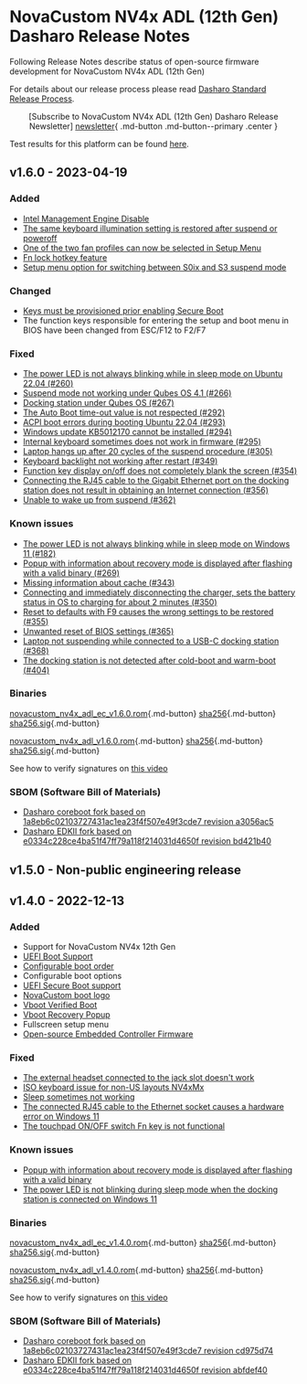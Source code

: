 # NovaCustom NV4x ADL (12th Gen) Dasharo Release Notes

Following Release Notes describe status of open-source firmware development for
NovaCustom NV4x ADL (12th Gen)

For details about our release process please read
[Dasharo Standard Release Process](../../dev-proc/standard-release-process.md).

<center>

[Subscribe to NovaCustom NV4x ADL (12th Gen) Dasharo Release Newsletter]
[newsletter]{ .md-button .md-button--primary .center }

</center>

Test results for this platform can be found
[here](https://docs.google.com/spreadsheets/d/1LOXY9HCu-fMitkYwX08iLsQdSNenzyU0LnMdVbZB5Do/edit#gid=479605222).

## v1.6.0 - 2023-04-19

### Added

- [Intel Management Engine Disable](https://github.com/Dasharo/dasharo-issues/issues/111)
- [The same keyboard illumination setting is restored after suspend or poweroff](https://github.com/Dasharo/dasharo-issues/issues/339)
- [One of the two fan profiles can now be selected in Setup Menu](https://docs.dasharo.com/unified/novacustom/fan-profiles/)
- [Fn lock hotkey feature](https://docs.dasharo.com/unified/novacustom/fn-lock-hotkey/)
- [Setup menu option for switching between S0ix and S3 suspend mode](https://github.com/Dasharo/dasharo-issues/issues/300)

### Changed

- [Keys must be provisioned prior enabling Secure Boot](https://docs.dasharo.com/dasharo-menu-docs/device-manager/#secure-boot-configuration)
- The function keys responsible for entering the setup and boot menu in BIOS
  have been changed from ESC/F12 to F2/F7

### Fixed

- [The power LED is not always blinking while in sleep mode on Ubuntu 22.04 (#260)](https://github.com/Dasharo/dasharo-issues/issues/260)
- [Suspend mode not working under Qubes OS 4.1 (#266)](https://github.com/Dasharo/dasharo-issues/issues/266)
- [Docking station under Qubes OS (#267)](https://github.com/Dasharo/dasharo-issues/issues/267)
- [The Auto Boot time-out value is not respected (#292)](https://github.com/Dasharo/dasharo-issues/issues/292)
- [ACPI boot errors during booting Ubuntu 22.04 (#293)](https://github.com/Dasharo/dasharo-issues/issues/293)
- [Windows update KB5012170 cannot be installed (#294)](https://github.com/Dasharo/dasharo-issues/issues/294)
- [Internal keyboard sometimes does not work in firmware (#295)](https://github.com/Dasharo/dasharo-issues/issues/295)
- [Laptop hangs up after 20 cycles of the suspend procedure (#305)](https://github.com/Dasharo/dasharo-issues/issues/305)
- [Keyboard backlight not working after restart (#349)](https://github.com/Dasharo/dasharo-issues/issues/349)
- [Function key display on/off does not completely blank the screen (#354)](https://github.com/Dasharo/dasharo-issues/issues/354)
- [Connecting the RJ45 cable to the Gigabit Ethernet port on the docking station does not result in obtaining an Internet connection (#356)](https://github.com/Dasharo/dasharo-issues/issues/356)
- [Unable to wake up from suspend (#362)](https://github.com/Dasharo/dasharo-issues/issues/362)

### Known issues

- [The power LED is not always blinking while in sleep mode on Windows 11 (#182)](https://github.com/Dasharo/dasharo-issues/issues/182)
- [Popup with information about recovery mode is displayed after flashing with a valid binary (#269)](https://github.com/Dasharo/dasharo-issues/issues/269)
- [Missing information about cache (#343)](https://github.com/Dasharo/dasharo-issues/issues/343)
- [Connecting and immediately disconnecting the charger, sets the battery status in OS to charging for about 2 minutes (#350)](https://github.com/Dasharo/dasharo-issues/issues/350)
- [Reset to defaults with F9 causes the wrong settings to be restored (#355)](https://github.com/Dasharo/dasharo-issues/issues/355)
- [Unwanted reset of BIOS settings (#365)](https://github.com/Dasharo/dasharo-issues/issues/365)
- [Laptop not suspending while connected to a USB-C docking station (#368)](https://github.com/Dasharo/dasharo-issues/issues/368)
- [The docking station is not detected after cold-boot and warm-boot (#404)](https://github.com/Dasharo/dasharo-issues/issues/404)

### Binaries

[novacustom_nv4x_adl_ec_v1.6.0.rom][novacustom_nv4x_adl_ec_v1.6.0.rom_file]{.md-button}
[sha256][novacustom_nv4x_adl_ec_v1.6.0.rom_hash]{.md-button}
[sha256.sig][novacustom_nv4x_adl_ec_v1.6.0.rom_sig]{.md-button}

[novacustom_nv4x_adl_v1.6.0.rom][novacustom_nv4x_adl_v1.6.0.rom_file]{.md-button}
[sha256][novacustom_nv4x_adl_v1.6.0.rom_hash]{.md-button}
[sha256.sig][novacustom_nv4x_adl_v1.6.0.rom_sig]{.md-button}

See how to verify signatures on [this video](https://asciinema.org/a/518379)

### SBOM (Software Bill of Materials)

- [Dasharo coreboot fork based on 1a8eb6c02103727431ac1ea23f4f507e49f3cde7 revision a3056ac5](https://github.com/Dasharo/coreboot/tree/a3056ac5)
- [Dasharo EDKII fork based on e0334c228ce4ba51f47ff79a118f214031d4650f revision bd421b40](https://github.com/Dasharo/edk2/tree/bd421b40)

[newsletter]: https://newsletter.3mdeb.com/subscription/RJrTXDhWR
[novacustom_nv4x_adl_ec_v1.6.0.rom_file]: https://3mdeb.com/open-source-firmware/Dasharo/novacustom_nv4x_adl/v1.6.0/novacustom_nv4x_adl_ec_v1.6.0.rom
[novacustom_nv4x_adl_ec_v1.6.0.rom_hash]: https://3mdeb.com/open-source-firmware/Dasharo/novacustom_nv4x_adl/v1.6.0/novacustom_nv4x_adl_ec_v1.6.0.rom.sha256
[novacustom_nv4x_adl_ec_v1.6.0.rom_sig]: https://3mdeb.com/open-source-firmware/Dasharo/novacustom_nv4x_adl/v1.6.0/novacustom_nv4x_adl_ec_v1.6.0.rom.sha256.sig
[novacustom_nv4x_adl_v1.6.0.rom_file]: https://3mdeb.com/open-source-firmware/Dasharo/novacustom_nv4x_adl/v1.6.0/novacustom_nv4x_adl_v1.6.0.rom
[novacustom_nv4x_adl_v1.6.0.rom_hash]: https://3mdeb.com/open-source-firmware/Dasharo/novacustom_nv4x_adl/v1.6.0/novacustom_nv4x_adl_v1.6.0.rom.sha256
[novacustom_nv4x_adl_v1.6.0.rom_sig]: https://3mdeb.com/open-source-firmware/Dasharo/novacustom_nv4x_adl/v1.6.0/novacustom_nv4x_adl_v1.6.0.rom.sha256.sig

## v1.5.0 - Non-public engineering release

## v1.4.0 - 2022-12-13

### Added

- Support for NovaCustom NV4x 12th Gen
- [UEFI Boot Support](https://docs.dasharo.com/unified-test-documentation/dasharo-compatibility/30M-uefi-compatible-interface/)
- [Configurable boot order](https://docs.dasharo.com/unified-test-documentation/dasharo-compatibility/325-custom-boot-order/)
- Configurable boot options
- [UEFI Secure Boot support](https://docs.dasharo.com/unified-test-documentation/dasharo-security/206-secure-boot/)
- [NovaCustom boot logo](https://docs.dasharo.com/unified-test-documentation/dasharo-compatibility/304-custom-logo/)
- [Vboot Verified Boot](https://docs.dasharo.com/unified-test-documentation/dasharo-security/201-verified-boot/)
- [Vboot Recovery Popup](https://docs.dasharo.com/unified-test-documentation/dasharo-security/201-verified-boot/#vbo009001-recovery-boot-popup-firmware)
- Fullscreen setup menu
- [Open-source Embedded Controller Firmware](../../../unified/novacustom/recovery/#ec-firmware-recovery)

### Fixed

- [The external headset connected to the jack slot doesn't work](https://github.com/Dasharo/dasharo-issues/issues/254)
- [ISO keyboard issue for non-US layouts NV4xMx](https://github.com/Dasharo/dasharo-issues/issues/259)
- [Sleep sometimes not working](https://github.com/Dasharo/dasharo-issues/issues/261)
- [The connected RJ45 cable to the Ethernet socket causes a hardware error on Windows 11](https://github.com/Dasharo/dasharo-issues/issues/264)
- [The touchpad ON/OFF switch Fn key is not functional](https://github.com/Dasharo/dasharo-issues/issues/38)

### Known issues

- [Popup with information about recovery mode is displayed after flashing with a valid binary](https://github.com/Dasharo/dasharo-issues/issues/269)
- [The power LED is not blinking during sleep mode when the docking station is connected on Windows 11](https://github.com/Dasharo/dasharo-issues/issues/268)

### Binaries

[novacustom_nv4x_adl_ec_v1.4.0.rom][novacustom_nv4x_adl_ec_v1.4.0.rom_file]{.md-button}
[sha256][novacustom_nv4x_adl_ec_v1.4.0.rom_hash]{.md-button}
[sha256.sig][novacustom_nv4x_adl_ec_v1.4.0.rom_sig]{.md-button}

[novacustom_nv4x_adl_v1.4.0.rom][novacustom_nv4x_adl_v1.4.0.rom_file]{.md-button}
[sha256][novacustom_nv4x_adl_v1.4.0.rom_hash]{.md-button}
[sha256.sig][novacustom_nv4x_adl_v1.4.0.rom_sig]{.md-button}

See how to verify signatures on [this video](https://asciinema.org/a/518379)

### SBOM (Software Bill of Materials)

- [Dasharo coreboot fork based on 1a8eb6c02103727431ac1ea23f4f507e49f3cde7 revision cd975d74](https://github.com/Dasharo/coreboot/tree/cd975d74)
- [Dasharo EDKII fork based on e0334c228ce4ba51f47ff79a118f214031d4650f revision abfdef40](https://github.com/Dasharo/edk2/tree/abfdef40)

[newsletter]: https://newsletter.3mdeb.com/subscription/ZkbNv4qdO
[novacustom_nv4x_adl_ec_v1.4.0.rom_file]: https://3mdeb.com/open-source-firmware/Dasharo/novacustom_nv4x_adl/v1.4.0/novacustom_nv4x_adl_ec_v1.4.0.rom
[novacustom_nv4x_adl_ec_v1.4.0.rom_hash]: https://3mdeb.com/open-source-firmware/Dasharo/novacustom_nv4x_adl/v1.4.0/novacustom_nv4x_adl_ec_v1.4.0.rom.sha256
[novacustom_nv4x_adl_ec_v1.4.0.rom_sig]: https://3mdeb.com/open-source-firmware/Dasharo/novacustom_nv4x_adl/v1.4.0/novacustom_nv4x_adl_ec_v1.4.0.rom.sha256.sig
[novacustom_nv4x_adl_v1.4.0.rom_file]: https://3mdeb.com/open-source-firmware/Dasharo/novacustom_nv4x_adl/v1.4.0/novacustom_nv4x_adl_v1.4.0.rom
[novacustom_nv4x_adl_v1.4.0.rom_hash]: https://3mdeb.com/open-source-firmware/Dasharo/novacustom_nv4x_adl/v1.4.0/novacustom_nv4x_adl_v1.4.0.rom.sha256
[novacustom_nv4x_adl_v1.4.0.rom_sig]: https://3mdeb.com/open-source-firmware/Dasharo/novacustom_nv4x_adl/v1.4.0/novacustom_nv4x_adl_v1.4.0.rom.sha256.sig
